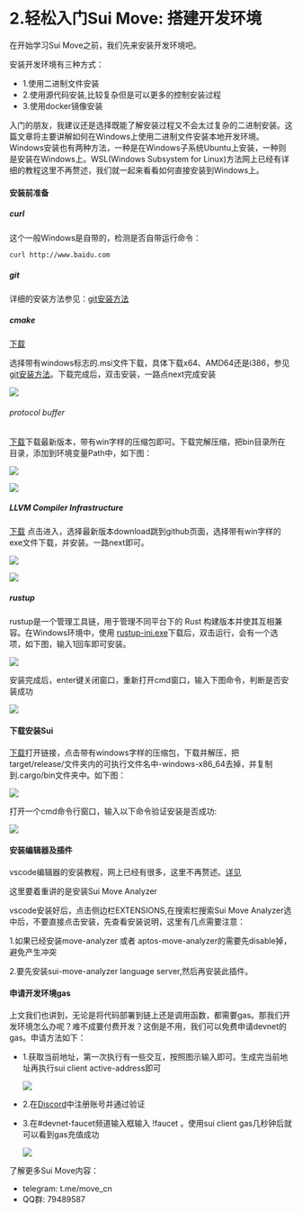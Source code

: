 # 2.轻松入门Sui Move: 搭建开发环境
在开始学习Sui Move之前，我们先来安装开发环境吧。

安装开发环境有三种方式：

- 1.使用二进制文件安装
- 2.使用源代码安装,比较复杂但是可以更多的控制安装过程
- 3.使用docker镜像安装

入门的朋友，我建议还是选择既能了解安装过程又不会太过复杂的二进制安装。这篇文章将主要讲解如何在Windows上使用二进制文件安装本地开发环境。Windows安装也有两种方法，一种是在Windows子系统Ubuntu上安装，一种则是安装在Windows上。WSL(Windows Subsystem for Linux)方法网上已经有详细的教程这里不再赘述，我们就一起来看看如何直接安装到Windows上。

#### 安装前准备

##### curl

这个一般Windows是自带的，检测是否自带运行命令：

```bash
curl http://www.baidu.com
```

##### git

详细的安装方法参见：[git安装方法](https://zhuanlan.zhihu.com/p/443527549)

##### cmake

[下载](https://cmake.org/download/)

选择带有windows标志的.msi文件下载，具体下载x64、AMD64还是i386，参见[git安装方法](https://zhuanlan.zhihu.com/p/443527549)。下载完成后，双击安装，一路点next完成安装

![](https://github.com/Crazyjs123/crazyjs123.github.io/blob/main/pic/cmake_installer.jpg?raw=true)

###### protocol buffer

[下载](https://github.com/protocolbuffers/protobuf/releases)下载最新版本，带有win字样的压缩包即可。下载完解压缩，把bin目录所在目录，添加到环境变量Path中，如下图：

![](https://github.com/Crazyjs123/crazyjs123.github.io/blob/main/pic/protocol.jpg?raw=true)

![](https://github.com/Crazyjs123/crazyjs123.github.io/blob/main/pic/protocol_path.jpg?raw=true)

#####  LLVM Compiler Infrastructure

[下载](https://releases.llvm.org/) 点击进入，选择最新版本download跳到github页面，选择带有win字样的exe文件下载，并安装。一路next即可。

![](https://github.com/Crazyjs123/crazyjs123.github.io/blob/main/pic/llvm_download.jpg?raw=true)

![](https://github.com/Crazyjs123/crazyjs123.github.io/blob/main/pic/llvm_github.jpg?raw=true)

##### rustup

rustup是一个管理工具链，用于管理不同平台下的 Rust 构建版本并使其互相兼容。在Windows环境中，使用 [rustup-ini.exe](https://www.rust-lang.org/zh-CN/tools/install)下载后，双击运行，会有一个选项，如下图，输入1回车即可安装。

![](https://github.com/Crazyjs123/crazyjs123.github.io/blob/main/pic/intsall_rustup.png?raw=true)

安装完成后，enter键关闭窗口，重新打开cmd窗口，输入下图命令，判断是否安装成功

![](https://github.com/Crazyjs123/crazyjs123.github.io/blob/main/pic/rustc.jpg?raw=true)

#### 下载安装Sui

[下载](https://github.com/MystenLabs/sui/releases)打开链接，点击带有windows字样的压缩包，下载并解压，把target/release/文件夹内的可执行文件名中-windows-x86_64去掉，并复制到.cargo/bin文件夹中。如下图：

![](https://github.com/Crazyjs123/crazyjs123.github.io/blob/main/pic/sui_exec.png?raw=true)

打开一个cmd命令行窗口，输入以下命令验证安装是否成功:

![](https://github.com/Crazyjs123/crazyjs123.github.io/blob/main/pic/sui_installed.png?raw=true)

#### 安装编辑器及插件

vscode编辑器的安装教程，网上已经有很多，这里不再赘述。[详见](https://blog.csdn.net/msdcp/article/details/127033151)

这里要着重讲的是安装Sui Move Analyzer

vscode安装好后，点击侧边栏EXTENSIONS,在搜索栏搜索Sui Move Analyzer选中后，不要直接点击安装，先查看安装说明，这里有几点需要注意：

1.如果已经安装move-analyzer 或者 aptos-move-analyzer的需要先disable掉，避免产生冲突

2.要先安装sui-move-analyzer language server,然后再安装此插件。

#### 申请开发环境gas

上文我们也讲到，无论是将代码部署到链上还是调用函数，都需要gas。那我们开发环境怎么办呢？难不成要付费开发？这倒是不用，我们可以免费申请devnet的gas。申请方法如下：

- 1.获取当前地址，第一次执行有一些交互，按照图示输入即可。生成完当前地址再执行sui client active-address即可

  ![](https://github.com/Crazyjs123/crazyjs123.github.io/blob/main/pic/rustc.jpg?raw=true)

- 2.在[Discord](https://blog.csdn.net/msdcp/article/details/127033151)中注册账号并通过验证

- 3.在#devnet-faucet频道输入框输入 !faucet <WALLET ADDRESS> 。使用sui client gas几秒钟后就可以看到gas充值成功

  ![](https://github.com/Crazyjs123/crazyjs123.github.io/blob/main/pic/get_gas.png?raw=true)



了解更多Sui Move内容：

- telegram: t.me/move_cn
- QQ群: 79489587